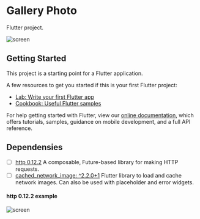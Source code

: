 # Gallery Photo

Flutter project.

![screen]()

## Getting Started

This project is a starting point for a Flutter application.

A few resources to get you started if this is your first Flutter project:

- [Lab: Write your first Flutter app](https://flutter.dev/docs/get-started/codelab)
- [Cookbook: Useful Flutter samples](https://flutter.dev/docs/cookbook)

For help getting started with Flutter, view our
[online documentation](https://flutter.dev/docs), which offers tutorials,
samples, guidance on mobile development, and a full API reference.

## Dependensies

- [ ] [http 0.12.2](https://pub.dev/packages/http/example) A composable, Future-based library for making HTTP requests.
- [ ] [cached_network_image: ^2.2.0+1]() Flutter library to load and cache network images. Can also be used with placeholder and error widgets.

#### http 0.12.2 example
![screen](https://github.com/Anna-Myzukina/photo_gallery/blob/master/src/img/http.png)

